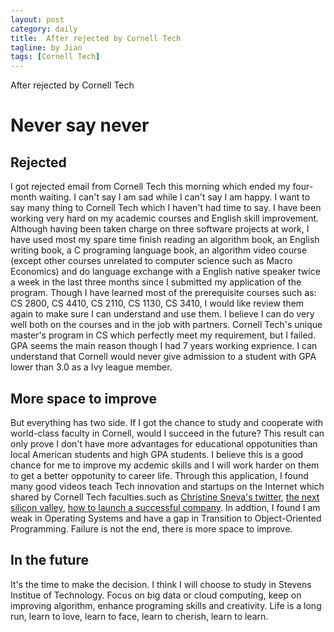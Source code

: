 ```yaml
---
layout: post
category: daily
title:  After rejected by Cornell Tech
tagline: by Jian
tags: [Cornell Tech]
---
```

   After rejected by Cornell Tech

<!--more-->

# Never say never

## Rejected
   I got rejected email from Cornell Tech this morning which ended my four-month waiting. I can't say I am sad while I can't say I am happy. I want to say many thing to Cornell Tech which I haven't had time to say. I have been working very hard on my academic courses and English skill improvement. Although having been taken charge on three software projects at work, I have used most my spare time finish reading an algorithm book, an English writing book, a C programing language book, an algorithm video course (except other courses unrelated to computer science such as Macro Economics) and do language exchange with a English native speaker twice a week in the last three months since I submitted my application of the program. Though I have learned most of the prerequisite courses such as: CS 2800, CS 4410, CS 2110, CS 1130, CS 3410, I would like review them again to make sure I can understand and use them. I believe I can do very well both on the courses and in the job with partners.
   Cornell Tech's unique master's program in CS which perfectly meet my requirement, but I failed. GPA seems the main reason though I had 7 years working exprience. I can understand that Cornell would never give admission to a student with GPA lower than 3.0 as a Ivy league member. 
    
## More space to improve 
   But everything has two side. If I got the chance to study and cooperate with world-class faculty in Cornell, would I succeed in the future? This result can only prove I don't have more advantages for educational oppotunities than local American students and high GPA students. I believe this is a good chance for me to improve my acdemic skills and I will work harder on them to get a better oppotunity to career life. Through this application, I found many good videos teach Tech innovation and startups on the Internet which shared by Cornell Tech faculties.such as [Christine Sneva's twitter](https://twitter.com/Christine_Sneva), [the next silicon valley](http://www.usnews.com/news/college-of-tomorrow/articles/2015/04/01/the-next-silicon-valley), [how to launch a successful company](http://tech.cornell.edu/news/4-lessons-from-david-tisch-on-how-to-launch-a-successful-company). In addtion, I found I am weak in Operating Systems and have a gap in Transition to Object-Oriented Programming. Failure is not the end, there is more space to improve.  
    
## In the future
   It's the time to make the decision. I think I will choose to study in Stevens Institue of Technology. Focus on big data or  cloud computing, keep on improving algorithm, enhance programing skills and creativity. Life is a long run, learn to love, learn to face, learn to cherish, learn to learn.
